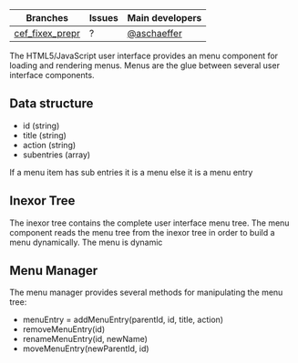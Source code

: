 Branches | Issues | Main developers
-------- | ------ | ---
[cef_fixex_prepr](/inexor-game/code/tree/cef_fixex_prepr) | ? | [@aschaeffer](/aschaeffer)

The HTML5/JavaScript user interface provides an menu component for loading and rendering menus. Menus are the glue between several user interface components.

## Data structure

* id (string)
* title (string)
* action (string)
* subentries (array)

If a menu item has sub entries it is a menu else it is a menu entry

## Inexor Tree

The inexor tree contains the complete user interface menu tree. The menu component reads the menu tree from the inexor tree in order to build a menu dynamically. The menu is dynamic

## Menu Manager

The menu manager provides several methods for manipulating the menu tree:

* menuEntry = addMenuEntry(parentId, id, title, action)
* removeMenuEntry(id)
* renameMenuEntry(id, newName)
* moveMenuEntry(newParentId, id)

